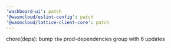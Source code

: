 ```yaml
---
'washboard-ui': patch
'@wasmcloud/eslint-config': patch
'@wasmcloud/lattice-client-core': patch
---
```


chore(deps): bump `the` prod-dependencies group with 6 updates
